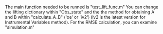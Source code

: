 The main function needed to be runned is "test_lift_func.m"
You can change the lifting dictionary within "Obs_state" and the the method for obtaining A and B within "calculate_A_B" ('oe' or 'iv2') (iv2 is the latest version for Instrumental Variables method).
For the RMSE calculation, you can examine "simulation.m" 
